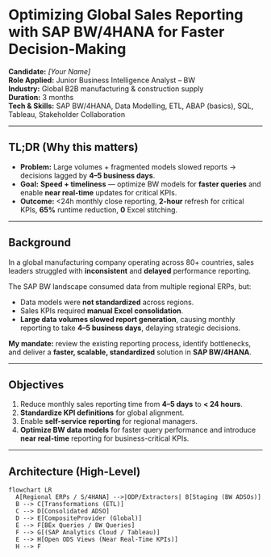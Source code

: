 # Optimizing Global Sales Reporting with SAP BW/4HANA for Faster Decision-Making

**Candidate:** _[Your Name]_  
**Role Applied:** Junior Business Intelligence Analyst – BW  
**Industry:** Global B2B manufacturing & construction supply  
**Duration:** 3 months  
**Tech & Skills:** SAP BW/4HANA, Data Modelling, ETL, ABAP (basics), SQL, Tableau, Stakeholder Collaboration

---

## TL;DR (Why this matters)
- **Problem:** Large volumes + fragmented models slowed reports → decisions lagged by **4–5 business days**.  
- **Goal:** **Speed + timeliness** — optimize BW models for **faster queries** and enable **near real-time** updates for critical KPIs.  
- **Outcome:** <24h monthly close reporting, **2-hour** refresh for critical KPIs, **65%** runtime reduction, **0** Excel stitching.

---

## Background

In a global manufacturing company operating across 80+ countries, sales leaders struggled with **inconsistent** and **delayed** performance reporting.

The SAP BW landscape consumed data from multiple regional ERPs, but:
- Data models were **not standardized** across regions.  
- Sales KPIs required **manual Excel consolidation**.  
- **Large data volumes slowed report generation**, causing monthly reporting to take **4–5 business days**, delaying strategic decisions.

**My mandate:** review the existing reporting process, identify bottlenecks, and deliver a **faster, scalable, standardized** solution in **SAP BW/4HANA**.

---

## Objectives

1. Reduce monthly sales reporting time from **4–5 days** to **< 24 hours**.  
2. **Standardize KPI definitions** for global alignment.  
3. Enable **self-service reporting** for regional managers.  
4. **Optimize BW data models** for faster query performance and introduce **near real-time** reporting for business-critical KPIs.

---

## Architecture (High-Level)

```mermaid
flowchart LR
  A[Regional ERPs / S/4HANA] -->|ODP/Extractors| B[Staging (BW ADSOs)]
  B --> C[Transformations (ETL)]
  C --> D[Consolidated ADSO]
  D --> E[CompositeProvider (Global)]
  E --> F[BEx Queries / BW Queries]
  F --> G[(SAP Analytics Cloud / Tableau)]
  E --> H[Open ODS Views (Near Real-Time KPIs)]
  H --> F


